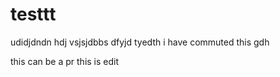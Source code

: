 # testtt
udidjdndn
hdj
vsjsjdbbs
dfyjd
tyedth
i have commuted this
gdh

this can be  a pr
this is edit
